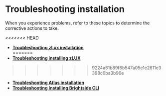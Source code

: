 # Troubleshooting installation

When you experience problems, refer to these topics to determine the corrective actions to take.

<<<<<<< HEAD
-   **[Troubleshooting zLux installation](../topics/mvd-troubleshoot.md)**  
=======
-   **[Troubleshooting installing zLUX](topics/mvd-troubleshoot.md)**
>>>>>>> 9224a61b89f6b547a05e1e2611e3398c6ba3b96e
-   **[Troubleshooting Atlas installation](../topics/atlas-troubleshoot.md)**  
-   **[Troubleshooting Installing Brightside CLI](cli-troubleshootinginstallingcli.md)**  
